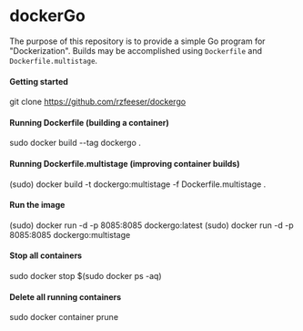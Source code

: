 # dockerGo

The purpose of this repository is to provide a simple Go program for "Dockerization". Builds may be accomplished using `Dockerfile` and `Dockerfile.multistage`.

#### Getting started

git clone https://github.com/rzfeeser/dockergo

#### Running Dockerfile (building a container)

sudo docker build --tag dockergo .

#### Running Dockerfile.multistage (improving container builds)

(sudo) docker build -t dockergo:multistage -f Dockerfile.multistage .

#### Run the image

(sudo) docker run -d  -p 8085:8085 dockergo:latest
(sudo) docker run -d  -p 8085:8085 dockergo:multistage

#### Stop all containers

sudo docker stop $(sudo docker ps -aq)

#### Delete all running containers

sudo docker container prune
